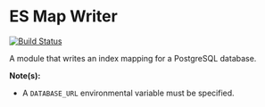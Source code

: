# ES Map Writer

[![Build Status](https://travis-ci.org/Tuss4/es-map-writer.svg?branch=master)](https://travis-ci.org/Tuss4/es-map-writer)

A module that writes an index mapping for a PostgreSQL database.

**Note(s):**
+ A `DATABASE_URL` environmental variable must be specified.
